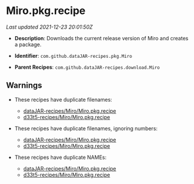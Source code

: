 # Miro.pkg.recipe

_Last updated 2021-12-23 20:01:50Z_

- **Description**: Downloads the current release version of Miro and creates a package.

- **Identifier**: `com.github.dataJAR-recipes.pkg.Miro`

- **Parent Recipes**: `com.github.dataJAR-recipes.download.Miro`


## Warnings

- These recipes have duplicate filenames:
    - [dataJAR-recipes/Miro/Miro.pkg.recipe](/autopkg-dupe-tracker/dataJAR-recipes/Miro/Miro.pkg.recipe)
    - [d33t5-recipes/Miro/Miro.pkg.recipe](/autopkg-dupe-tracker/d33t5-recipes/Miro/Miro.pkg.recipe)

- These recipes have duplicate filenames, ignoring numbers:
    - [dataJAR-recipes/Miro/Miro.pkg.recipe](/autopkg-dupe-tracker/dataJAR-recipes/Miro/Miro.pkg.recipe)
    - [d33t5-recipes/Miro/Miro.pkg.recipe](/autopkg-dupe-tracker/d33t5-recipes/Miro/Miro.pkg.recipe)

- These recipes have duplicate NAMEs:
    - [dataJAR-recipes/Miro/Miro.pkg.recipe](/autopkg-dupe-tracker/dataJAR-recipes/Miro/Miro.pkg.recipe)
    - [d33t5-recipes/Miro/Miro.pkg.recipe](/autopkg-dupe-tracker/d33t5-recipes/Miro/Miro.pkg.recipe)